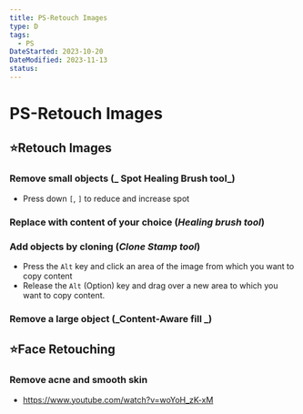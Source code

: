 ```yaml
---
title: PS-Retouch Images
type: D
tags:
  - PS
DateStarted: 2023-10-20
DateModified: 2023-11-13
status:
---
```


# PS-Retouch Images

## ⭐Retouch Images

### Remove small objects (_ Spot Healing Brush tool_)

- Press down `[`, `]` to reduce and increase spot

### Replace with content of your choice (_Healing brush tool_)

### Add objects by cloning (_Clone Stamp tool_)

- Press the `Alt` key and click an area of the image from which you want to copy content
- Release the `Alt` (Option) key and drag over a new area to which you want to copy content.

### Remove a large object (_Content-Aware fill _)

## ⭐Face Retouching

### Remove acne and smooth skin

- https://www.youtube.com/watch?v=woYoH_zK-xM
